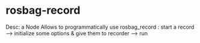 # rosbag-record

Desc: a Node Allows to programmatically use rosbag_record :
	  start a record --> initialize some options & give them to recorder --> run 
 
